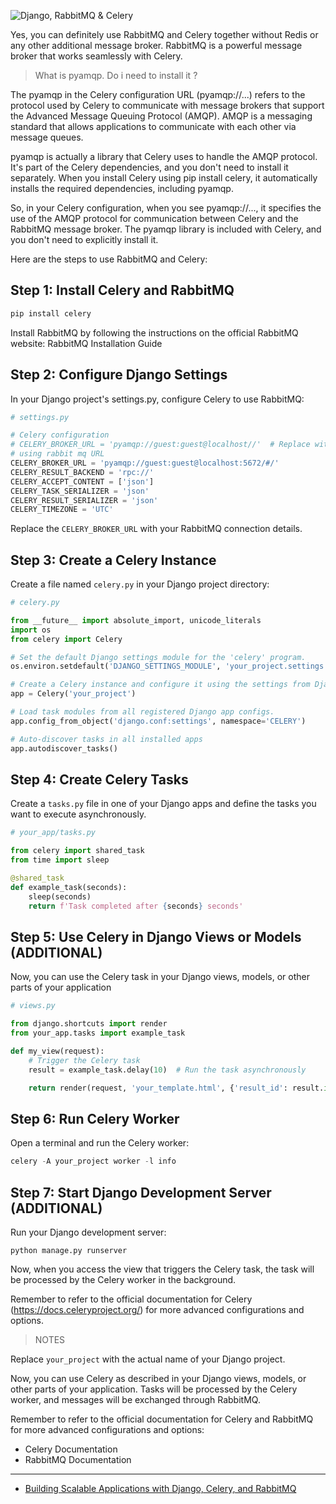 ![Django, RabbitMQ & Celery](https://miro.medium.com/v2/resize:fit:1000/1*SbHHsp_llrgXtqNYCTtdzg.png)

>

Yes, you can definitely use RabbitMQ and Celery together without Redis or any other additional message broker. RabbitMQ is a powerful message broker that works seamlessly with Celery.

> What is pyamqp. Do i need to install it ?

The pyamqp in the Celery configuration URL (pyamqp://...) refers to the protocol used by Celery to communicate with message brokers that support the Advanced Message Queuing Protocol (AMQP). AMQP is a messaging standard that allows applications to communicate with each other via message queues.

pyamqp is actually a library that Celery uses to handle the AMQP protocol. It's part of the Celery dependencies, and you don't need to install it separately. When you install Celery using pip install celery, it automatically installs the required dependencies, including pyamqp.

So, in your Celery configuration, when you see pyamqp://..., it specifies the use of the AMQP protocol for communication between Celery and the RabbitMQ message broker. The pyamqp library is included with Celery, and you don't need to explicitly install it.

Here are the steps to use RabbitMQ and Celery:

## Step 1: Install Celery and RabbitMQ

```py
pip install celery
```

Install RabbitMQ by following the instructions on the official RabbitMQ website: RabbitMQ Installation Guide

## Step 2: Configure Django Settings

In your Django project's settings.py, configure Celery to use RabbitMQ:

```py
# settings.py

# Celery configuration
# CELERY_BROKER_URL = 'pyamqp://guest:guest@localhost//'  # Replace with your RabbitMQ URL
# using rabbit mq URL
CELERY_BROKER_URL = 'pyamqp://guest:guest@localhost:5672/#/'
CELERY_RESULT_BACKEND = 'rpc://'
CELERY_ACCEPT_CONTENT = ['json']
CELERY_TASK_SERIALIZER = 'json'
CELERY_RESULT_SERIALIZER = 'json'
CELERY_TIMEZONE = 'UTC'
```

Replace the `CELERY_BROKER_URL` with your RabbitMQ connection details.

## Step 3: Create a Celery Instance

Create a file named `celery.py` in your Django project directory:

```py
# celery.py

from __future__ import absolute_import, unicode_literals
import os
from celery import Celery

# Set the default Django settings module for the 'celery' program.
os.environ.setdefault('DJANGO_SETTINGS_MODULE', 'your_project.settings')

# Create a Celery instance and configure it using the settings from Django.
app = Celery('your_project')

# Load task modules from all registered Django app configs.
app.config_from_object('django.conf:settings', namespace='CELERY')

# Auto-discover tasks in all installed apps
app.autodiscover_tasks()
```

## Step 4: Create Celery Tasks

Create a `tasks.py` file in one of your Django apps and define the tasks you want to execute asynchronously.

```py
# your_app/tasks.py

from celery import shared_task
from time import sleep

@shared_task
def example_task(seconds):
    sleep(seconds)
    return f'Task completed after {seconds} seconds'
```

## Step 5: Use Celery in Django Views or Models (ADDITIONAL)

Now, you can use the Celery task in your Django views, models, or other parts of your application

```py
# views.py

from django.shortcuts import render
from your_app.tasks import example_task

def my_view(request):
    # Trigger the Celery task
    result = example_task.delay(10)  # Run the task asynchronously

    return render(request, 'your_template.html', {'result_id': result.id})
```

## Step 6: Run Celery Worker

Open a terminal and run the Celery worker:

```py
celery -A your_project worker -l info
```

## Step 7: Start Django Development Server (ADDITIONAL)

Run your Django development server:

```
python manage.py runserver
```

Now, when you access the view that triggers the Celery task, the task will be processed by the Celery worker in the background.

Remember to refer to the official documentation for Celery (https://docs.celeryproject.org/) for more advanced configurations and options.

> NOTES

Replace `your_project` with the actual name of your Django project.

Now, you can use Celery as described in your Django views, models, or other parts of your application. Tasks will be processed by the Celery worker, and messages will be exchanged through RabbitMQ.

Remember to refer to the official documentation for Celery and RabbitMQ for more advanced configurations and options:

- Celery Documentation
- RabbitMQ Documentation

---

- [Building Scalable Applications with Django, Celery, and RabbitMQ](https://awstip.com/building-scalable-applications-with-django-celery-and-rabbitmq-1a7c5c375e23)
